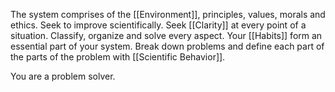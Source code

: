 The system comprises of the [[Environment]], principles, values, morals and ethics. Seek to improve scientifically. Seek [[Clarity]] at every point of a situation. Classify, organize and solve every aspect. Your [[Habits]] form an essential part of your system. Break down problems and define each part of the parts of the problem with [[Scientific Behavior]].

You are a problem solver.